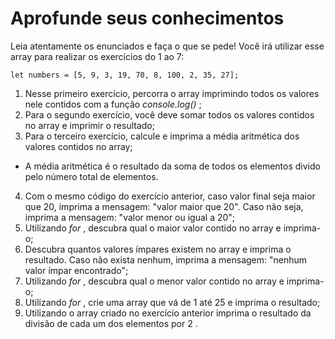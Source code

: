 # Aprofunde seus conhecimentos

Leia atentamente os enunciados e faça o que se pede! Você irá utilizar esse array para realizar os exercícios do 1 ao 7:

```let numbers = [5, 9, 3, 19, 70, 8, 100, 2, 35, 27];```

1. Nesse primeiro exercício, percorra o array imprimindo todos os valores nele contidos com a função *console.log()* ;
2. Para o segundo exercício, você deve somar todos os valores contidos no array e imprimir o resultado;
3. Para o terceiro exercício, calcule e imprima a média aritmética dos valores contidos no array;
  - A média aritmética é o resultado da soma de todos os elementos divido pelo número total de elementos.
4. Com o mesmo código do exercício anterior, caso valor final seja maior que 20, imprima a mensagem: "valor maior que 20". Caso não seja, imprima a mensagem: "valor menor ou igual a 20";
5. Utilizando *for* , descubra qual o maior valor contido no array e imprima-o;
6. Descubra quantos valores ímpares existem no array e imprima o resultado. Caso não exista nenhum, imprima a mensagem: "nenhum valor ímpar encontrado";
7. Utilizando *for* , descubra qual o menor valor contido no array e imprima-o;
8. Utilizando *for* , crie uma array que vá de 1 até 25 e imprima o resultado;
9. Utilizando o array criado no exercício anterior imprima o resultado da divisão de cada um dos elementos por 2 .